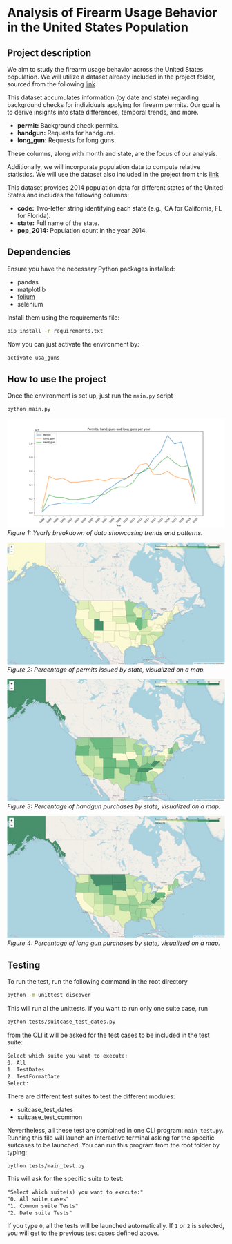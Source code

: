 # Analysis of Firearm Usage Behavior in the United States Population

## Project description

We aim to study the firearm usage behavior across the United States population. We will utilize a dataset already included in the project folder, sourced from the following [link](https://www.kaggle.com/datasets/pedropereira94/nics-firearm-background-checks)

This dataset accumulates information (by date and state) regarding background checks for individuals applying for firearm permits. Our goal is to derive insights into state differences, temporal trends, and more.

- **permit:** Background check permits.
- **handgun:** Requests for handguns.
- **long_gun:** Requests for long guns.

These columns, along with month and state, are the focus of our analysis.

Additionally, we will incorporate population data to compute relative statistics. We will use the dataset also included in the project from this [link](https://gist.githubusercontent.com/bradoyler/0fd473541083cfa9ea6b5da57b08461c/raw/fa5f59ff1ce7ad9ff792e223b9ac05c564b7c0fe/us-state-populations.csv)

This dataset provides 2014 population data for different states of the United States and includes the following columns:

- **code:** Two-letter string identifying each state (e.g., CA for California, FL for Florida).
- **state:** Full name of the state.
- **pop_2014:** Population count in the year 2014.



## Dependencies
Ensure you have the necessary Python packages installed:
- pandas
- matplotlib
- [folium](https://python-graph-gallery.com/292-choropleth-map-with-folium/)
- selenium

Install them using the requirements file:

```bash
pip install -r requirements.txt
```
Now you can just activate the environment by:

```bash
activate usa_guns
```


## How to use the project
Once the environment is set up, just run the `main.py` script

```bash
python main.py
```

![Figure1](doc/data_by_year.png)
*Figure 1: Yearly breakdown of data showcasing trends and patterns.*

![Figure 2](doc/permit_perc_example.png)
*Figure 2: Percentage of permits issued by state, visualized on a map.*

![Figure 3](doc/hand_gun_perc_example.png)
*Figure 3: Percentage of handgun purchases by state, visualized on a map.*

![Figure 4](doc/long_gun_perc_example.png)
*Figure 4: Percentage of long gun purchases by state, visualized on a map.*

## Testing
To run the test, run the following command in the root directory

```bash
python -m unittest discover
```

This will run al the unittests. if you want to run only one suite case, run

```bash
python tests/suitcase_test_dates.py 
```
from the CLI it will be asked for the test cases to be included in the test suite:
```
Select which suite you want to execute:
0. All
1. TestDates
2. TestFormatDate
Select: 
```

There are different test suites to test the different modules:
- suitcase_test_dates
- suitcase_test_common

Nevertheless, all these test are combined in one CLI program: `main_test.py`. Running this file will launch an interactive terminal asking for the specific suitcases to be launched. You can run this program from the root folder by typing:

```
python tests/main_test.py 
```

This will ask for the specific suite to test:

```
"Select which suite(s) you want to execute:"
"0. All suite cases"
"1. Common suite Tests"
"2. Date suite Tests"
```

If you type `0`, all the tests will be launched automatically. If `1` or `2` is selected, you will get to the previous test cases defined above.